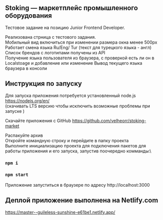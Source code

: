 ## Stoking — маркетплейс промышленного оборудования
Тестовое задание на позицию Junior Frontend Developer. 

Реализована стрница с тестового задания. \
Мобильный вид включиться при изменении размера окна менее 500px \
Работает смена языка Ru/Eng/ Tur (текст для турецкого языка - англ) \
Список брендов с логотипами получены из API \
Получение языка пользователя из браузера, с проверкой есть ли он в Localstoage  и добавление или изменение
Вывод текущего языка браузера в консоли


## Инструкция по запуску
Для запуска приложения потребуется установленный node.js https://nodejs.org/en/ \
(скачивать LTS версию чтобы исключить возможные проблемы при запуске )

Скачайте приложения с GitHub https://github.com/velheorr/stoking-market

Распакуйте архив\
Откройте командную строку и перейдите в папку проекта\
Выполните инициализацию проекта для подключения пакетов для работы приложения и его запуска, запустив поочередно комманды:\

### `npm i`
### `npm start`

Приложение запуститься в браузере по адресу
http://localhost:3000


## Деплой приложение выполнена на Netlify.com 
https://master--guileless-sunshine-e61be1.netlify.app/
